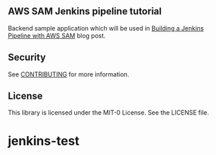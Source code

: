 ## AWS SAM Jenkins pipeline tutorial

Backend sample application which will be used in [Building a Jenkins Pipeline with AWS SAM](https://aws.amazon.com/blogs/compute/building-a-jenkins-pipeline-with-aws-sam/) blog post.

## Security

See [CONTRIBUTING](CONTRIBUTING.md#security-issue-notifications) for more information.

## License

This library is licensed under the MIT-0 License. See the LICENSE file.

# jenkins-test
